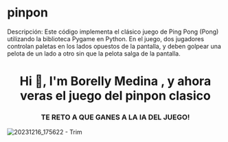 # pinpon
 Descripción:  Este código implementa el clásico juego de Ping Pong (Pong) utilizando la biblioteca Pygame en Python. En el juego, dos jugadores controlan paletas en los lados opuestos de la pantalla, y deben golpear una pelota de un lado a otro sin que la pelota salga de la pantalla.
 
<h1 align="center">Hi 👋, I'm Borelly Medina , y ahora veras el juego del pinpon clasico</h1>
<h3 align="center">TE RETO A QUE GANES A LA IA DEL JUEGO!</h3>


![20231216_175622 - Trim](https://github.com/borellymedinav/pinpon/assets/154014124/90b9febf-04b0-45bb-b114-e8c2af405f58)
